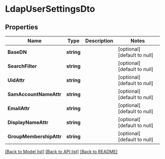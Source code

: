 # LdapUserSettingsDto

## Properties
Name | Type | Description | Notes
------------ | ------------- | ------------- | -------------
**BaseDN** | **string** |  | [optional] [default to null]
**SearchFilter** | **string** |  | [optional] [default to null]
**UidAttr** | **string** |  | [optional] [default to null]
**SamAccountNameAttr** | **string** |  | [optional] [default to null]
**EmailAttr** | **string** |  | [optional] [default to null]
**DisplayNameAttr** | **string** |  | [optional] [default to null]
**GroupMembershipAttr** | **string** |  | [optional] [default to null]

[[Back to Model list]](../README.md#documentation-for-models) [[Back to API list]](../README.md#documentation-for-api-endpoints) [[Back to README]](../README.md)

